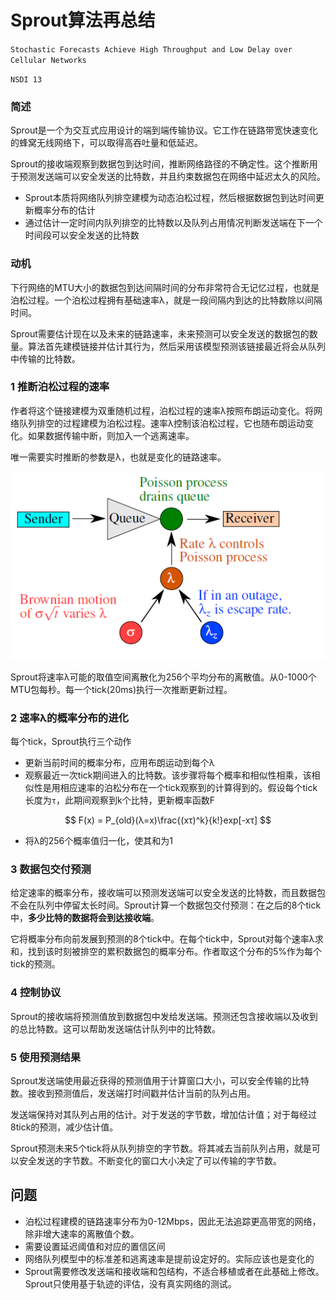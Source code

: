 # Sprout算法再总结

`Stochastic Forecasts Achieve High Throughput and Low Delay over Cellular Networks`  

`NSDI 13`  

### 简述

Sprout是一个为交互式应用设计的端到端传输协议。它工作在链路带宽快速变化的蜂窝无线网络下，可以取得高吞吐量和低延迟。

Sprout的接收端观察到数据包到达时间，推断网络路径的不确定性。这个推断用于预测发送端可以安全发送的比特数，并且约束数据包在网络中延迟太久的风险。

- Sprout本质将网络队列排空建模为动态泊松过程，然后根据数据包到达时间更新概率分布的估计
- 通过估计一定时间内队列排空的比特数以及队列占用情况判断发送端在下一个时间段可以安全发送的比特数

### 动机

下行网络的MTU大小的数据包到达间隔时间的分布非常符合无记忆过程，也就是泊松过程。一个泊松过程拥有基础速率λ，就是一段间隔内到达的比特数除以间隔时间。

Sprout需要估计现在以及未来的链路速率，未来预测可以安全发送的数据包的数量。算法首先建模链接并估计其行为，然后采用该模型预测该链接最近将会从队列中传输的比特数。

### 1 推断泊松过程的速率

作者将这个链接建模为双重随机过程，泊松过程的速率λ按照布朗运动变化。将网络队列排空的过程建模为泊松过程。速率λ控制该泊松过程，它也随布朗运动变化。如果数据传输中断，则加入一个逃离速率。

唯一需要实时推断的参数是λ，也就是变化的链路速率。

![1](https://github.com/Alexyali/Everyday_Record/blob/master/Dec_2020/12-14-model.PNG)

Sprout将速率λ可能的取值空间离散化为256个平均分布的离散值。从0-1000个MTU包每秒。每一个tick(20ms)执行一次推断更新过程。

### 2 速率λ的概率分布的进化

每个tick，Sprout执行三个动作

- 更新当前时间的概率分布，应用布朗运动到每个λ
- 观察最近一次tick期间进入的比特数。该步骤将每个概率和相似性相乘，该相似性是用相应速率的泊松分布在一个tick观察到的计算得到的。假设每个tick长度为`τ`，此期间观察到k个比特，更新概率函数F

$$
F(x) = P_{old}(λ=x)\frac{(xτ)^k}{k!}exp[-xτ]
$$

- 将λ的256个概率值归一化，使其和为1

### 3 数据包交付预测

给定速率的概率分布，接收端可以预测发送端可以安全发送的比特数，而且数据包不会在队列中停留太长时间。Sprout计算一个数据包交付预测：在之后的8个tick中，**多少比特的数据将会到达接收端**。

它将概率分布向前发展到预测的8个tick中。在每个tick中，Sprout对每个速率λ求和，找到该时刻被排空的累积数据包的概率分布。作者取这个分布的5%作为每个tick的预测。

### 4 控制协议

Sprout的接收端将预测值放到数据包中发给发送端。预测还包含接收端以及收到的总比特数。这可以帮助发送端估计队列中的比特数。

### 5 使用预测结果

Sprout发送端使用最近获得的预测值用于计算窗口大小，可以安全传输的比特数。接收到预测值后，发送端打时间戳并估计当前的队列占用。

发送端保持对其队列占用的估计。对于发送的字节数，增加估计值；对于每经过8tick的预测，减少估计值。

Sprout预测未来5个tick将从队列排空的字节数。将其减去当前队列占用，就是可以安全发送的字节数。不断变化的窗口大小决定了可以传输的字节数。

## 问题

- 泊松过程建模的链路速率分布为0-12Mbps，因此无法追踪更高带宽的网络，除非增大速率的离散值个数。
- 需要设置延迟阈值和对应的置信区间
- 网络队列模型中的标准差和逃离速率是提前设定好的。实际应该也是变化的
- Sprout需要修改发送端和接收端和包结构，不适合移植或者在此基础上修改。Sprout只使用基于轨迹的评估，没有真实网络的测试。


